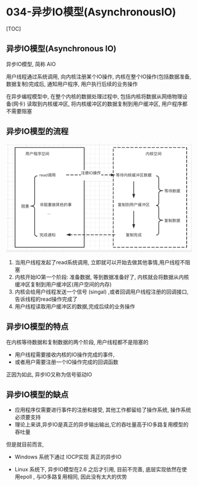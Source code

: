 # 034-异步IO模型(AsynchronousIO)

[TOC]

## 异步IO模型(Asynchronous IO)

异步IO模型, 简称 AIO 

用户线程通过系统调用, 向内核注册某个IO操作, 内核在整个IO操作(包括数据准备,数据复制)完成后, 通知用户程序, 用户执行后续的业务操作

在异步编程模型中, 在整个内核的数据处理过程中, 包括内核将数据从网络物理设备(网卡) 读取到内核缓冲区, 将内核缓冲区的数据复制到用户缓冲区, 用户程序都不需要阻塞

## 异步IO模型的流程

![image-20210123204140949](../../../assets/image-20210123204140949.png)

1. 当用户线程发起了read系统调用, 立即就可以开始去做其他事情,用户线程不阻塞
2. 内核开始IO第一个阶段: 准备数据, 等到数据准备好了, 内核就会将数据从内核缓冲区复制到用户缓冲区(用户空间的内存)
3. 内核会给用户线程发送一个信号 (singal) ,或者回调用户线程注册的回调接口, 告诉线程的read操作完成了
4. 用户线程读取用户缓冲区的数据,完成后续的业务操作

## 异步IO模型的特点

在内核等待数据和复制数据的两个阶段, 用户线程都不是阻塞的

- 用户线程需要接收内核的IO操作完成的事件, 
- 或者用户需要注册一个IO操作完成的回调函数

正因为如此, 异步IO又称为信号驱动IO

## 异步IO模型的缺点

- 应用程序仅需要进行事件的注册和接受, 其他工作都留给了操作系统, 操作系统必须要支持
- 理论上来讲,异步IO是真正的异步输出输出,它的吞吐量高于IO多路复用模型的吞吐量

但是就目前而言,

- Windows 系统下通过 IOCP实现 真正的异步IO

- Linux 系统下, 异步IO模型在2.6 之后才引用, 目前不完善, 底层实现依然在使用epoll , 与IO多路复用相同, 因此没有太大的优势
